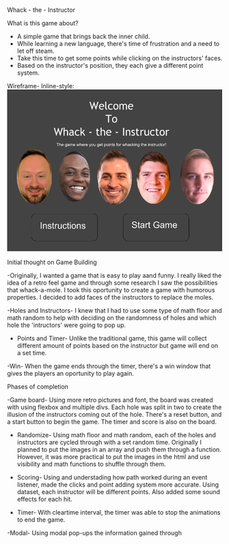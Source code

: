 Whack - the - Instructor

What is this game about?
- A simple game that brings back the inner child. 
- While learning a new language, there's time of frustration and a need to let off steam.
- Take this time to get some points while clicking on the instructors' faces.
- Based on the instructor's position, they each give a different point system.


Wireframe-
Inline-style:
![alt text](https://github.com/ginnygu/project_1/blob/master/images/wireframe_project1.png "Logo Title Text 1")



Initial thought on Game Building

-Originally, I wanted a game that is easy to play aand funny. I really liked the idea of a retro feel game and through some research I saw the possibilities that whack-a-mole. I took this oportunity to create a game with humorous properties. I decided to add faces of the instructors to replace the moles.

-Holes and Instructors-
I knew that I had to use some type of math floor and math random to help with deciding on the randomness of holes and which hole the 'intructors' were going to pop up.

- Points and Timer- 
Unlike the traditional game, this game will collect different amount of points based on the instructor but game will end on a set time.

-Win-
When the game ends through the timer, there's a win window that gives the players an oportunity to play again.


Phases of completion

-Game board-
Using more retro pictures and font, the board was created with using flexbox and multiple divs. Each hole was split in two to create the illusion of the instructors coming out of the hole. There's a reset button, and a start button to begin the game. The timer and score is also on the board.

- Randomize-
Using math floor and math random, each of the holes and instructors are cycled through with a set random time. Originally I planned to put the images in an array and push them through a function. However, it was more practical to put the images in the html and use visibility and math functions to shuffle through them.

- Scoring-
Using and understading how path worked during an event listener, made the clicks and point adding system more accurate. Using dataset, each instructor will be different points. Also added some sound effects for each hit.

- Timer-
With cleartime interval, the timer was able to stop the animations to end the game. 

-Modal-
Using modal pop-ups the information gained through 

